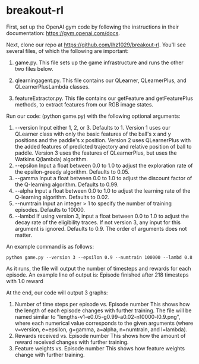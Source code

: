 # breakout-rl

First, set up the OpenAI gym code by following the instructions in their documentation: https://gym.openai.com/docs.

Next, clone our repo at https://github.com/lhz1029/breakout-rl. You'll see several files, of which the following are important:

1. game.py. This file sets up the game infrastructure and runs the other two files below.

2. qlearningagent.py. This file contains our QLearner, QLearnerPlus, and QLearnerPlusLambda classes.

3. featureExtractor.py. This file contains our getFeature and getFeaturePlus methods, to extract features from our RGB image states.

Run our code: (python game.py) with the following optional arguments:

1. --version
    Input either 1, 2, or 3. Defaults to 1.
    Version 1 uses our QLearner class with only the basic features of the ball's x and y positions and the paddle's x position. Version 2 uses QLearnerPlus with the added features of predicted trajectory and relative position of ball to paddle. Version 3 uses the features of QLearnerPlus, but uses the Watkins Q(lambda) algorithm.
2. --epsilon
    Input a float between 0.0 to 1.0 to adjust the exploration rate of the epsilon-greedy algorithm. Defaults to 0.05.
3. --gamma
    Input a float between 0.0 to 1.0 to adjust the discount factor of the Q-learning algorithm. Defaults to 0.99.
4. --alpha
    Input a float between 0.0 to 1.0 to adjust the learning rate of the Q-learning algorithm. Defaults to 0.02.
5. --numtrain
    Input an integer $>$ 1 to specify the number of training episodes. Defaults to 10000.
6. --lambd
    If using version 3, input a float between 0.0 to 1.0 to adjust the decay rate of the eligibility traces. If not version 3, any input for this argument is ignored. Defaults to 0.9.
The order of arguments does not matter.

An example command is as follows:
```
python game.py --version 3 --epsilon 0.9 --numtrain 100000 --lambd 0.8
```

As it runs, the file will output the number of timesteps and rewards for each episode. An example line of output is:
Episode finished after 218 timesteps with 1.0 reward

At the end, our code will output 3 graphs:

1. Number of time steps per episode vs. Episode number
    This shows how the length of each episode changes with further training. The file will be named similar to "lengths-v1-e0.05-g0.99-a0.02-n10000-l0.9.png", where each numerical value corresponds to the given arguments (where v=version, e=epsilon, g=gamma, a=alpha, n=numtrain, and l=lambda).
2. Rewards received vs. Episode number
    This shows how the amount of reward received changes with further training.
3. Feature weights vs. Episode number
    This shows how feature weights change with further training.

